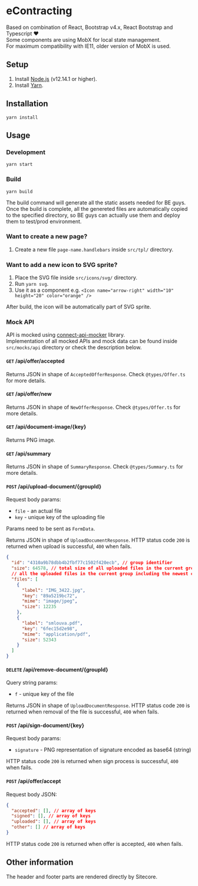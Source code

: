 # eContracting

Based on combination of React, Bootstrap v4.x, React Bootstrap and Typescript ❤️\
Some components are using MobX for local state management.\
For maximum compatibility with IE11, older version of MobX is used.

## Setup

1. Install [Node.js](https://nodejs.org) (v12.14.1 or higher).
2. Install [Yarn](https://yarnpkg.com).

## Installation

`yarn install`

## Usage

### Development

`yarn start`

### Build

`yarn build`

The build command will generate all the static assets needed for BE guys.\
Once the build is complete, all the genereted files are automatically copied to the specified directory, so BE guys can actually use them and deploy them to test/prod environment.

### Want to create a new page?

1. Create a new file `page-name.handlebars` inside `src/tpl/` directory.

### Want to add a new icon to SVG sprite?

1. Place the SVG file inside `src/icons/svg/` directory.
2. Run `yarn svg`.
3. Use it as a component e.g. `<Icon name="arrow-right" width="10" height="20" color="orange" />`

After build, the icon will be automatically part of SVG sprite.

### Mock API

API is mocked using [connect-api-mocker](https://github.com/muratcorlu/connect-api-mocker) library.\
Implementation of all mocked APIs and mock data can be found inside `src/mocks/api` directory or check the description below.

#### `GET` /api/offer/accepted

Returns JSON in shape of `AcceptedOfferResponse`. Check `@types/Offer.ts` for more details.

#### `GET` /api/offer/new

Returns JSON in shape of `NewOfferResponse`. Check `@types/Offer.ts` for more details.

#### `GET` /api/document-image/{key}

Returns PNG image.

#### `GET` /api/summary

Returns JSON in shape of `SummaryResponse`. Check `@types/Summary.ts` for more details.

#### `POST` /api/upload-document/{groupId}

Request body params:

- `file` - an actual file
- `key` - unique key of the uploading file

Params need to be sent as `FormData`.

Returns JSON in shape of `UploadDocumentResponse`. HTTP status code `200` is returned when upload is successful, `400` when fails.

```json
{
  "id": "4310a9b78dbb4b2fbf77c1502f420ecb", // group identifier
  "size": 64578, // total size of all uploaded files in the current group in bytes
  // all the uploaded files in the current group including the newest one that was uploaded
  "files": [
    {
      "label": "IMG_3422.jpg",
      "key": "89a5219bc72",
      "mime": "image/jpeg",
      "size": 12235
    },
    {
      "label": "smlouva.pdf",
      "key": "6fec15d2e98",
      "mime": "application/pdf",
      "size": 52343
    }
  ]
}
```

#### `DELETE` /api/remove-document/{groupId}

Query string params:

- `f` - unique key of the file

Returns JSON in shape of `UploadDocumentResponse`. HTTP status code `200` is returned when removal of the file is successful, `400` when fails.

#### `POST` /api/sign-document/{key}

Request body params:

- `signature` - PNG representation of signature encoded as base64 (string)

HTTP status code `200` is returned when sign process is successful, `400` when fails.

#### `POST` /api/offer/accept

Request body JSON:

```json
{
  "accepted": [], // array of keys
  "signed": [], // array of keys
  "uploaded": [], // array of keys
  "other": [] // array of keys
}
```

HTTP status code `200` is returned when offer is accepted, `400` when fails.

## Other information

The header and footer parts are rendered directly by Sitecore.
